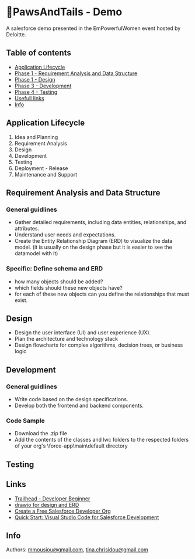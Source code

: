 # 🐶PawsAndTails - Demo
A salesforce demo presented in the EmPowerfulWomen event hosted by Deloitte.

## Table of contents

- [Application Lifecycle](#application_lifecycle)
- [Phase 1 - Requirement Analysis and Data Structure](#requirement_analysis_and_data_structure)
- [Phase 1 - Design](#design)
- [Phase 3 - Development](#development)
- [Phase 4 - Testing](#testing)
- [Usefull links](#links)
- [Info](#info)

## Application Lifecycle
1. Idea and Planning
2. Requirement Analysis
3. Design
4. Development
5. Testing
6. Deployment - Release
7. Maintenance and Support

## Requirement Analysis and Data Structure
### General guidlines
* Gather detailed requirements, including data entities, relationships, and attributes.
* Understand user needs and expectations.
* Create the Entity Relationship Diagram (ERD) to visualize the data model. (it is usually on the design phase but it is easier to see the datamodel with it)

### Specific: Define schema and ERD
* how many objects should be added?
* which fields should these new objects have?
* for each of these new objects can you define the relationships that must exist.


## Design
* Design the user interface (UI) and user experience (UX).
* Plan the architecture and technology stack
* Design flowcharts for complex algorithms, decision trees, or business logic

## Development
### General guidlines
* Write code based on the design specifications.
* Develop both the frontend and backend components.

### Code Sample
* Download the .zip file
* Add the contents of the classes and lwc folders to the respected folders of your org's \force-app\main\default directory

## Testing


## Links
* [Trailhead - Developer Beginner](https://trailhead.salesforce.com/content/learn/trails/force_com_dev_beginner)
* [drawio for design and ERD](https://app.diagrams.net/)
* [Create a Free Salesforce Developer Org](https://developer.salesforce.com/signup)
* [Quick Start: Visual Studio Code for Salesforce Development](https://github.com/mmousiou/PawsAndTailsDemo/assets/72067199/62d6de64-809f-48b1-b685-71c462651efd)


## Info 
Authors: mmousiou@gmail.com, tina.chrisidou@gmail.com
